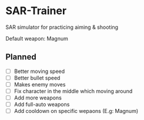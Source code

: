 # SAR-Trainer

SAR simulator for practicing aiming &amp; shooting

Default weapon: Magnum

## Planned

* [ ] Better moving speed
* [ ] Better bullet speed
* [ ] Makes enemy moves
* [ ] Fix character in the middle which moving around
* [ ] Add more weapons
* [ ] Add full-auto weapons
* [ ] Add cooldown on specific wepaons (E.g: Magnum)
